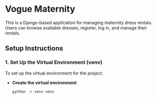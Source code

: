 
# Vogue Maternity

This is a Django-based application for managing maternity dress rentals. Users can browse available dresses, register, log in, and manage their rentals.

## Setup Instructions

### 1. Set Up the Virtual Environment (venv)

To set up the virtual environment for the project:

- **Create the virtual environment**:
  ```bash
  python -m venv venv
